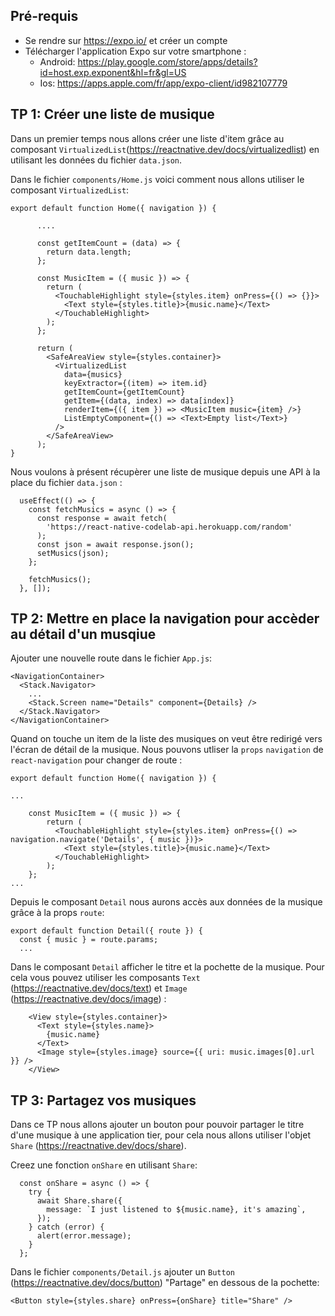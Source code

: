 ## Pré-requis
- Se rendre sur https://expo.io/ et créer un compte
- Télécharger l'application Expo sur votre smartphone : 
    - Android: https://play.google.com/store/apps/details?id=host.exp.exponent&hl=fr&gl=US
    - Ios: https://apps.apple.com/fr/app/expo-client/id982107779

## TP 1: Créer une liste de musique
Dans un premier temps nous allons créer une liste d'item grâce au composant `VirtualizedList`(https://reactnative.dev/docs/virtualizedlist) en utilisant les données du fichier `data.json`.

Dans le fichier `components/Home.js` voici comment nous allons utiliser le composant `VirtualizedList`:
```
export default function Home({ navigation }) {

      ....
      
      const getItemCount = (data) => {
        return data.length;
      };

      const MusicItem = ({ music }) => {
        return (
          <TouchableHighlight style={styles.item} onPress={() => {}}>
            <Text style={styles.title}>{music.name}</Text>
          </TouchableHighlight>
        );
      };

      return (
        <SafeAreaView style={styles.container}>
          <VirtualizedList
            data={musics}
            keyExtractor={(item) => item.id}
            getItemCount={getItemCount}
            getItem={(data, index) => data[index]}
            renderItem={({ item }) => <MusicItem music={item} />}
            ListEmptyComponent={() => <Text>Empty list</Text>}
          />
        </SafeAreaView>
      );
}
```

Nous voulons à présent récupèrer une liste de musique depuis une API à la place du fichier `data.json` :
```
  useEffect(() => {
    const fetchMusics = async () => {
      const response = await fetch(
        'https://react-native-codelab-api.herokuapp.com/random'
      );
      const json = await response.json();
      setMusics(json);
    };

    fetchMusics();
  }, []);
```


## TP 2: Mettre en place la navigation pour accèder au détail d'un musqiue
Ajouter une nouvelle route dans le fichier `App.js`:
```
<NavigationContainer>
  <Stack.Navigator>
    ...
    <Stack.Screen name="Details" component={Details} />
  </Stack.Navigator>
</NavigationContainer>
```

Quand on touche un item de la liste des musiques on veut être redirigé vers l'écran de détail de la musique.
Nous pouvons utliser la `props` `navigation` de `react-navigation` pour changer de route :
```
export default function Home({ navigation }) {

...

    const MusicItem = ({ music }) => {
        return (
          <TouchableHighlight style={styles.item} onPress={() => navigation.navigate('Details', { music })}>
            <Text style={styles.title}>{music.name}</Text>
          </TouchableHighlight>
        );
    };
...
```

Depuis le composant `Detail` nous aurons accès aux données de la musique grâce à la props `route`:
```
export default function Detail({ route }) {
  const { music } = route.params;
  ...
```

Dans le composant `Detail` afficher le titre et la pochette de la musique. Pour cela vous pouvez utiliser les composants `Text` (https://reactnative.dev/docs/text) et `Image` (https://reactnative.dev/docs/image) :
```
    <View style={styles.container}>
      <Text style={styles.name}>
        {music.name}
      </Text>
      <Image style={styles.image} source={{ uri: music.images[0].url }} />
    </View>
```


## TP 3: Partagez vos musiques
Dans ce TP nous allons ajouter un bouton pour pouvoir partager le titre d'une musique à une application tier, pour cela nous allons utiliser l'objet `Share` (https://reactnative.dev/docs/share).


Creez une fonction `onShare` en utilisant `Share`:
```
  const onShare = async () => {
    try {
      await Share.share({
        message: `I just listened to ${music.name}, it's amazing`,
      });
    } catch (error) {
      alert(error.message);
    }
  };
```

Dans le fichier `components/Detail.js` ajouter un `Button` (https://reactnative.dev/docs/button) "Partage" en dessous de la pochette:
```
<Button style={styles.share} onPress={onShare} title="Share" />
```
